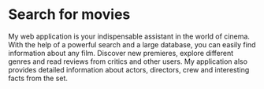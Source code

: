 # Search for movies

My web application is your indispensable assistant in the world of cinema. With the help of a powerful search and a large database, you can easily find information about any film. Discover new premieres, explore different genres and read reviews from critics and other users. My application also provides detailed information about actors, directors, crew and interesting facts from the set.
